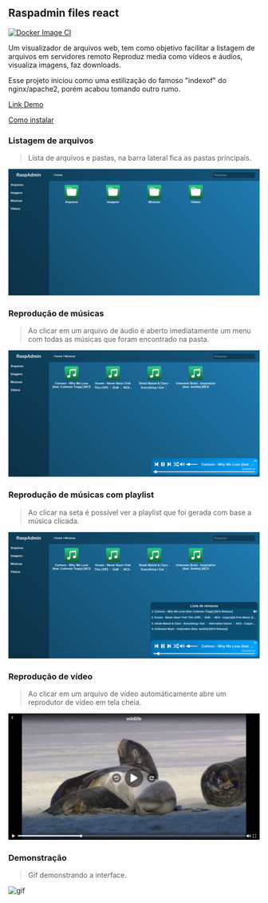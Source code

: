 ## Raspadmin files react

[![Docker Image CI](https://github.com/mundotv789123/raspadmin-files-react/actions/workflows/docker-image.yml/badge.svg)](https://github.com/mundotv789123/raspadmin-files-react/actions/workflows/docker-image.yml)

Um visualizador de arquivos web, tem como objetivo facilitar a listagem de arquivos em servidores remoto
Reproduz media como vídeos e áudios, visualiza imagens, faz downloads.

Esse projeto iniciou como uma estilização do famoso "indexof" do nginx/apache2, porém acabou tomando outro rumo.

[Link Demo](https://raspadmin-files-react.vercel.app/)

[Como instalar](https://github.com/mundotv789123/raspadmin-files-react/blob/main/INSTALL.md)

### Listagem de arquivos
> Lista de arquivos e pastas, na barra lateral fica as pastas principais.

![home](_images/home.png)

### Reprodução de músicas
> Ao clicar em um arquivo de áudio é aberto imediatamente um menu com todas as músicas que foram encontrado na pasta.

![audio_player](_images/audio_player.png)

### Reprodução de músicas com playlist
> Ao clicar na seta é possível ver a playlist que foi gerada com base a música clicada.

![audio_player](_images/audio_playlist.png)

### Reprodução de vídeo
> Ao clicar em um arquivo de vídeo automáticamente abre um reprodutor de vídeo em tela cheia.

![video_player](_images/video_player.png)

### Demonstração
> Gif demonstrando a interface.

![gif](_images/raspadmin_files_react.gif)
